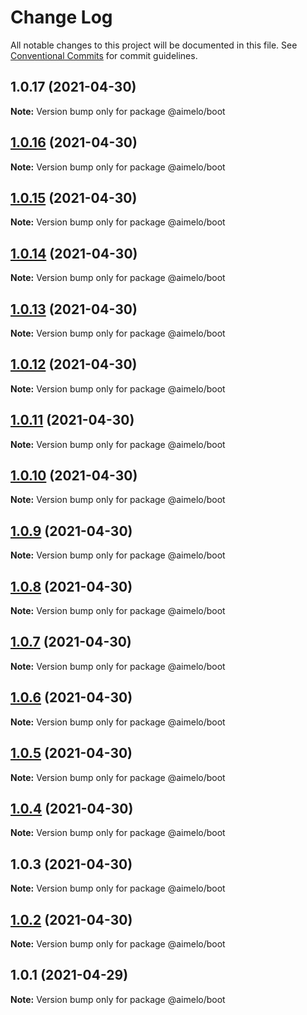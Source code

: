 # Change Log

All notable changes to this project will be documented in this file.
See [Conventional Commits](https://conventionalcommits.org) for commit guidelines.

## 1.0.17 (2021-04-30)

**Note:** Version bump only for package @aimelo/boot





## [1.0.16](https://github.com/aimelo-io/aimelo-nestjs/compare/@aimelo/boot@1.0.15...@aimelo/boot@1.0.16) (2021-04-30)

**Note:** Version bump only for package @aimelo/boot





## [1.0.15](https://github.com/aimelo-io/aimelo-nestjs/compare/@aimelo/boot@1.0.14...@aimelo/boot@1.0.15) (2021-04-30)

**Note:** Version bump only for package @aimelo/boot





## [1.0.14](https://github.com/aimelo-io/aimelo-nestjs/compare/@aimelo/boot@1.0.13...@aimelo/boot@1.0.14) (2021-04-30)

**Note:** Version bump only for package @aimelo/boot





## [1.0.13](https://github.com/aimelo-io/aimelo-nestjs/compare/@aimelo/boot@1.0.12...@aimelo/boot@1.0.13) (2021-04-30)

**Note:** Version bump only for package @aimelo/boot





## [1.0.12](https://github.com/aimelo-io/aimelo-nestjs/compare/@aimelo/boot@1.0.11...@aimelo/boot@1.0.12) (2021-04-30)

**Note:** Version bump only for package @aimelo/boot





## [1.0.11](https://github.com/aimelo-io/aimelo-nestjs/compare/@aimelo/boot@1.0.10...@aimelo/boot@1.0.11) (2021-04-30)

**Note:** Version bump only for package @aimelo/boot





## [1.0.10](https://github.com/aimelo-io/aimelo-nestjs/compare/@aimelo/boot@1.0.9...@aimelo/boot@1.0.10) (2021-04-30)

**Note:** Version bump only for package @aimelo/boot





## [1.0.9](https://github.com/aimelo-io/aimelo-nestjs/compare/@aimelo/boot@1.0.8...@aimelo/boot@1.0.9) (2021-04-30)

**Note:** Version bump only for package @aimelo/boot





## [1.0.8](https://github.com/aimelo-io/aimelo-nestjs/compare/@aimelo/boot@1.0.7...@aimelo/boot@1.0.8) (2021-04-30)

**Note:** Version bump only for package @aimelo/boot





## [1.0.7](https://github.com/aimelo-io/aimelo-nestjs/compare/@aimelo/boot@1.0.6...@aimelo/boot@1.0.7) (2021-04-30)

**Note:** Version bump only for package @aimelo/boot





## [1.0.6](https://github.com/aimelo-io/aimelo-nestjs/compare/@aimelo/boot@1.0.5...@aimelo/boot@1.0.6) (2021-04-30)

**Note:** Version bump only for package @aimelo/boot





## [1.0.5](https://github.com/aimelo-io/aimelo-nestjs/compare/@aimelo/boot@1.0.4...@aimelo/boot@1.0.5) (2021-04-30)

**Note:** Version bump only for package @aimelo/boot





## [1.0.4](https://github.com/aimelo-io/aimelo-nestjs/compare/@aimelo/boot@1.0.3...@aimelo/boot@1.0.4) (2021-04-30)

**Note:** Version bump only for package @aimelo/boot





## 1.0.3 (2021-04-30)

**Note:** Version bump only for package @aimelo/boot





## [1.0.2](https://github.com/aimelo-io/aimelo-nestjs/compare/@aimelo/boot@1.0.1...@aimelo/boot@1.0.2) (2021-04-30)

**Note:** Version bump only for package @aimelo/boot





## 1.0.1 (2021-04-29)

**Note:** Version bump only for package @aimelo/boot
